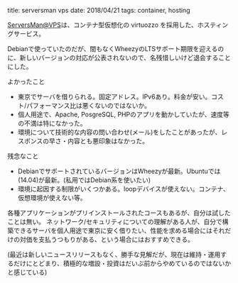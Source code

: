title: serversman vps
date: 2018/04/21
tags: container, hosting

[ServersMan@VPS](http://dream.jp/vps/)は、コンテナ型仮想化の virtuozzo を採用した、ホスティングサービス。

Debianで使っていたのだが、間もなくWheezyのLTSサポート期限を迎えるのに、新しいバージョンの対応が公表されないので、名残惜しいけど退会することにした。

よかったこと

- 東京でサーバを借りられる。固定アドレス。IPv6あり。料金が安い。コスト/パフォーマンス比は悪くないのではないか。
- 個人用途で、Apache, PosgreSQL, PHPのアプリを動かしていたが、速度等の不満は特になかった。
- 環境について技術的な内容の問い合わせ(メール)をしたことがあったが、レスポンスの早さ・内容とも悪印象はなかった。

残念なこと

- DebianでサポートされているバージョンはWheezyが最新。Ubuntuでは(14.04)が最新。(私用ではDebian系を使いたい)
- 環境に起因する制限がいくつかある。loopデバイスが使えない。コンテナ、仮想環境が使えない等。

各種アプリケーションがプリインストールされたコースもあるが、自分は試したことは無い。
ネットワーク/セキュリティについての理解がある人が、自分で構築できるサーバを個人用途で東京に安く借りたい、性能を求める場合にはそれだけの対価を支払うつもりがある、という場合にはおすすめできる。

(最近は新しいニュースリリースもなく、勝手な見解だが、現在は維持・運用するだけにとどまり、積極的な増設・投資はだいぶ前からやめているのではないかと感じている)
